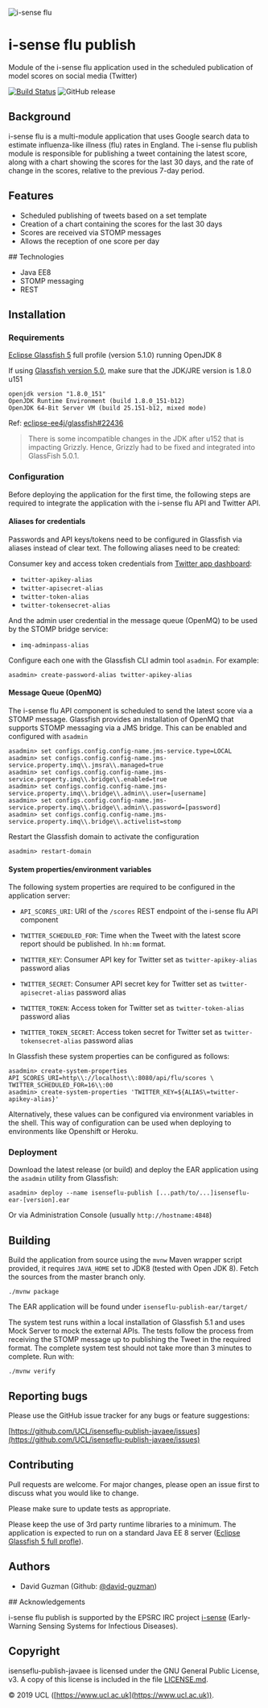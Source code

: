 ![i-sense flu](https://res.cloudinary.com/uclfmedia/image/upload/v1563449524/isenseflu/logo_300.svg)

# i-sense flu publish

Module of the i-sense flu application used in the scheduled publication of model scores on social media (Twitter)

[![Build Status](https://travis-ci.org/UCL/isenseflu-publish-javaee.svg?branch=master)](https://travis-ci.org/UCL/isenseflu-publish-javaee)
![GitHub release](https://img.shields.io/github/release/UCL/isenseflu-publish-javaee.svg)


## Background

i-sense flu is a multi-module application that uses Google search data to estimate influenza-like illness (flu) rates in England. The i-sense flu publish module is responsible for publishing a tweet containing the latest score, along with a chart showing the scores for the last 30 days, and the rate of change in the scores, relative to the previous 7-day period.


## Features

- Scheduled publishing of tweets based on a set template
- Creation of a chart containing the scores for the last 30 days
- Scores are received via STOMP messages
- Allows the reception of one score per day


## Technologies

- Java EE8
- STOMP messaging
- REST


## Installation

### Requirements

[Eclipse Glassfish 5][eclipse-glassfish-5] full profile (version 5.1.0) running OpenJDK 8

If using [Glassfish version 5.0][javaee-glassfish-5], make sure that the JDK/JRE version is 1.8.0 u151

```
openjdk version "1.8.0_151"
OpenJDK Runtime Environment (build 1.8.0_151-b12)
OpenJDK 64-Bit Server VM (build 25.151-b12, mixed mode)
```

Ref: [eclipse-ee4j/glassfish#22436](https://github.com/eclipse-ee4j/glassfish/issues/22436)

> There is some incompatible changes in the JDK after u152 that is impacting 
Grizzly. Hence, Grizzly had to be fixed and integrated into GlassFish 5.0.1.

### Configuration

Before deploying the application for the first time, the following steps are required to integrate the application with the i-sense flu API and Twitter API.

#### Aliases for credentials

Passwords and API keys/tokens need to be configured in Glassfish via aliases instead of clear text. The following aliases need to be created:

Consumer key and access token credentials from [Twitter app dashboard][twitter-app-dashboard]:

- `twitter-apikey-alias`
- `twitter-apisecret-alias`
- `twitter-token-alias`
- `twitter-tokensecret-alias`

And the admin user credential in the message queue (OpenMQ) to be used by the STOMP bridge service:

- `imq-adminpass-alias`

Configure each one with the Glassfish CLI admin tool `asadmin`. For example:

```
asadmin> create-password-alias twitter-apikey-alias
```

#### Message Queue (OpenMQ)

The i-sense flu API component is scheduled to send the latest score via a STOMP message. Glassfish provides an installation of OpenMQ that supports STOMP messaging via a JMS bridge. This can be enabled and configured with `asadmin`

```
asadmin> set configs.config.config-name.jms-service.type=LOCAL
asadmin> set configs.config.config-name.jms-service.property.imq\\.jmsra\\.managed=true
asadmin> set configs.config.config-name.jms-service.property.imq\\.bridge\\.enabled=true
asadmin> set configs.config.config-name.jms-service.property.imq\\.bridge\\.admin\\.user=[username]
asadmin> set configs.config.config-name.jms-service.property.imq\\.bridge\\.admin\\.password=[password]
asadmin> set configs.config.config-name.jms-service.property.imq\\.bridge\\.activelist=stomp
```

Restart the Glassfish domain to activate the configuration

```
asadmin> restart-domain
```

#### System properties/environment variables

The following system properties are required to be configured in the application server:

- `API_SCORES_URI`: URI of the `/scores` REST endpoint of the i-sense flu API component
- `TWITTER_SCHEDULED_FOR`: Time when the Tweet with the latest score report should be published. In `hh:mm` format.

 

- `TWITTER_KEY`: Consumer API key for Twitter set as `twitter-apikey-alias` password alias
- `TWITTER_SECRET`: Consumer API secret key for Twitter set as `twitter-apisecret-alias` password alias
- `TWITTER_TOKEN`: Access token for Twitter set as `twitter-token-alias` password alias
- `TWITTER_TOKEN_SECRET`: Access token secret for Twitter set as `twitter-tokensecret-alias` password alias

In Glassfish these system properties can be configured as follows:

```
asadmin> create-system-properties API_SCORES_URI=http\\://localhost\\:8080/api/flu/scores \
TWITTER_SCHEDULED_FOR=16\\:00
asadmin> create-system-properties 'TWITTER_KEY=${ALIAS\=twitter-apikey-alias}'
```

Alternatively, these values can be configured via environment variables in the shell. This way of configuration can be used when deploying to environments like Openshift or Heroku.

### Deployment

Download the latest release (or build) and deploy the EAR application using the `asadmin` utility from Glassfish:

```
asadmin> deploy --name isenseflu-publish [...path/to/...]isenseflu-ear-[version].ear
```

Or via Administration Console (usually `http://hostname:4848`)


## Building

Build the application from source using the `mvnw` Maven wrapper script provided, it requires `JAVA_HOME` set to JDK8 (tested with Open JDK 8). Fetch the sources from the master branch only.

```
./mvnw package
```

The EAR application will be found under `isenseflu-publish-ear/target/`

The system test runs within a local installation of Glassfish 5.1 and uses Mock Server to mock the external APIs. The tests follow the process from receiving the STOMP message up to publishing the Tweet in the required format. The complete system test should not take more than 3 minutes to complete. Run with:

```
./mvnw verify
```

## Reporting bugs

Please use the GitHub issue tracker for any bugs or feature suggestions:

[https://github.com/UCL/isenseflu-publish-javaee/issues](https://github.com/UCL/isenseflu-publish-javaee/issues)


## Contributing

Pull requests are welcome. For major changes, please open an issue first to discuss what you would like to change.

Please make sure to update tests as appropriate.

Please keep the use of 3rd party runtime libraries to a minimum. The application is expected to run on a standard Java EE 8 server ([Eclipse Glassfish 5 full profle][eclipse-glassfish-5]). 


## Authors

- David Guzman (Github: [@david-guzman](https://github.com/david-guzman))


## Acknowledgements

i-sense flu publish is supported by the EPSRC IRC project [i-sense](https://www.i-sense.org.uk/) (Early-Warning Sensing Systems for Infectious Diseases).


## Copyright

isenseflu-publish-javaee is licensed under the GNU General Public License, v3. A copy of this license is included in the file [LICENSE.md](LICENSE.md).


&copy; 2019 UCL ([https://www.ucl.ac.uk](https://www.ucl.ac.uk)).


[eclipse-glassfish-5]: https://projects.eclipse.org/projects/ee4j.glassfish/downloads
[javaee-glassfish-5]: https://javaee.github.io/glassfish/
[twitter-app-dashboard]: https://developer.twitter.com/en/apps